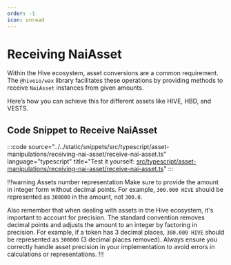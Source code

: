 ```yaml
---
order: -1
icon: unread
---
```


# Receiving NaiAsset

Within the Hive ecosystem, asset conversions are a common requirement. The `@hiveio/wax` library facilitates these operations by providing methods to receive `NaiAsset` instances from given amounts.

Here’s how you can achieve this for different assets like HIVE, HBD, and VESTS.

## Code Snippet to Receive NaiAsset

:::code source="../../static/snippets/src/typescript/asset-manipulations/receiving-nai-asset/receive-nai-asset.ts" language="typescript" title="Test it yourself: [src/typescript/asset-manipulations/receiving-nai-asset/receive-nai-asset.ts](https://stackblitz.com/github/openhive-network/wax-doc-snippets?file=src%2Ftypescript%2Fasset-manipulations%2Freceiving-nai-asset%2Freceive-nai-asset.ts&startScript=test-asset-manipulations-receiving-nai-asset-receive-nai-asset)" :::

!!!warning Assets number representation
Make sure to provide the amount in integer form without decimal points. For example, `300.000 HIVE` should be represented as `300000` in the amount, not `300.0`.

Also remember that when dealing with assets in the Hive ecosystem, it's important to account for precision. The standard convention removes decimal points and adjusts the amount to an integer by factoring in precision. For example, if a token has 3 decimal places, `300.000 HIVE` should be represented as `300000` (3 decimal places removed). Always ensure you correctly handle asset precision in your implementation to avoid errors in calculations or representations.
!!!
